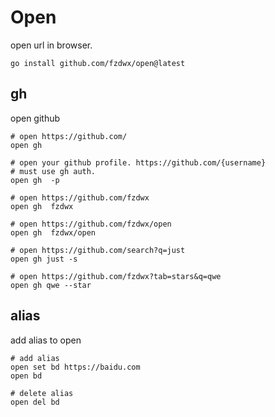 # Open

open url in browser.

```shell
go install github.com/fzdwx/open@latest 
```

## gh

open github

```shell
# open https://github.com/
open gh 

# open your github profile. https://github.com/{username}
# must use gh auth.
open gh  -p

# open https://github.com/fzdwx
open gh  fzdwx

# open https://github.com/fzdwx/open
open gh  fzdwx/open

# open https://github.com/search?q=just
open gh just -s

# open https://github.com/fzdwx?tab=stars&q=qwe
open gh qwe --star
```

## alias

add alias to open

```shell
# add alias
open set bd https://baidu.com
open bd

# delete alias
open del bd
```